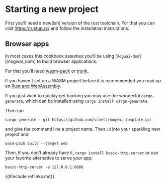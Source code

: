 # Starting a new project
First you'll need a new(ish) version of the rust toolchain. For that you can visit
https://rustup.rs/ and follow the installation instructions.

## Browser apps

In most cases this cookbook assumes you'll be using [`mogwai-dom`][mogwai_dom] to build browser
applications.

For that you'll need [wasm-pack](https://rustwasm.github.io/wasm-pack/installer/) or
[trunk](https://trunkrs.dev/).

If you haven't set up a WASM project before it is recommended you read up on [Rust and
WebAssembly](https://rustwasm.github.io/docs/book/).

If you just want to quickly get hacking you may use the wonderful `cargo-generate`, which
can be installed using `cargo install cargo-generate`.

Then run
```shell
cargo generate --git https://github.com/schell/mogwai-template.git
```
and give the command line a project name. Then `cd` into your sparkling new
project and
```shell
wasm-pack build --target web
```
Then, if you don't already have it, `cargo install basic-http-server` or use your
favorite alternative to serve your app:
```shell
basic-http-server -a 127.0.0.1:8888
```

{{#include reflinks.md}}
